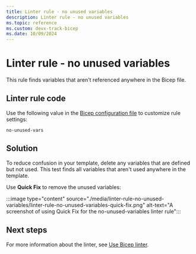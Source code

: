 ```yaml
---
title: Linter rule - no unused variables
description: Linter rule - no unused variables
ms.topic: reference
ms.custom: devx-track-bicep
ms.date: 10/09/2024
---
```


# Linter rule - no unused variables

This rule finds variables that aren't referenced anywhere in the Bicep file.

## Linter rule code

Use the following value in the [Bicep configuration file](bicep-config-linter.md) to customize rule settings:

`no-unused-vars`

## Solution

To reduce confusion in your template, delete any variables that are defined but not used. This test finds all variables that aren't used anywhere in the template.

Use **Quick Fix** to remove the unused variables:

:::image type="content" source="./media/linter-rule-no-unused-variables/linter-rule-no-unused-variables-quick-fix.png" alt-text="A screenshot of using Quick Fix for the no-unused-variables linter rule":::

## Next steps

For more information about the linter, see [Use Bicep linter](./linter.md).
